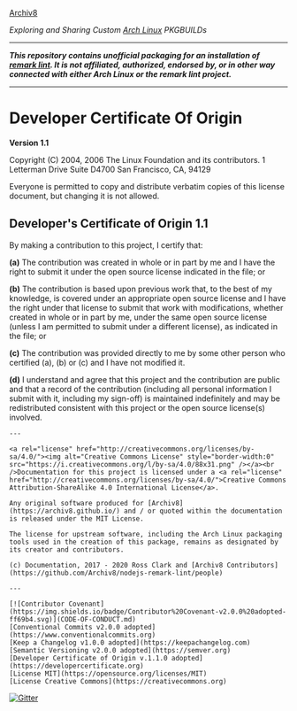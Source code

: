 [Archiv8](https://archiv8.github.io/)

_Exploring and Sharing Custom [Arch Linux](https://www.archlinux.org/) PKGBUILDs_

---

**_This repository contains unofficial packaging for an installation of [remark lint](https://github.com/remarkjs/remark-lint).  It is not affiliated, authorized, endorsed by, or in other way connected with either Arch Linux or the remark lint project._**

---

# Developer Certificate Of Origin
**Version 1.1**

Copyright (C) 2004, 2006 The Linux Foundation and its contributors.
1 Letterman Drive
Suite D4700
San Francisco, CA, 94129

Everyone is permitted to copy and distribute verbatim copies of this
license document, but changing it is not allowed.


## Developer's Certificate of Origin 1.1

By making a contribution to this project, I certify that:

**(a)** The contribution was created in whole or in part by me and I have the right to submit it under the open source license indicated in the file; or

**(b)** The contribution is based upon previous work that, to the best
    of my knowledge, is covered under an appropriate open source
    license and I have the right under that license to submit that
    work with modifications, whether created in whole or in part
    by me, under the same open source license (unless I am
    permitted to submit under a different license), as indicated
    in the file; or

**(c)** The contribution was provided directly to me by some other
    person who certified (a), (b) or (c) and I have not modified
    it.

**(d)** I understand and agree that this project and the contribution
    are public and that a record of the contribution (including all
    personal information I submit with it, including my sign-off) is
    maintained indefinitely and may be redistributed consistent with
    this project or the open source license(s) involved.

    ---

    <a rel="license" href="http://creativecommons.org/licenses/by-sa/4.0/"><img alt="Creative Commons License" style="border-width:0" src="https://i.creativecommons.org/l/by-sa/4.0/88x31.png" /></a><br />Documentation for this project is licensed under a <a rel="license" href="http://creativecommons.org/licenses/by-sa/4.0/">Creative Commons Attribution-ShareAlike 4.0 International License</a>.

    Any original software produced for [Archiv8](https://archiv8.github.io/) and / or quoted within the documentation is released under the MIT License.

    The license for upstream software, including the Arch Linux packaging tools used in the creation of this package, remains as designated by its creator and contributors.

    (c) Documentation, 2017 - 2020 Ross Clark and [Archiv8 Contributors](https://github.com/Archiv8/nodejs-remark-lint/people)

    ---

    [![Contributor Covenant](https://img.shields.io/badge/Contributor%20Covenant-v2.0.0%20adopted-ff69b4.svg)](CODE-OF-CONDUCT.md)
    [Conventional Commits v2.0.0 adopted](https://www.conventionalcommits.org)
    [Keep a Changelog v1.0.0 adopted](https://keepachangelog.com)
    [Semantic Versioning v2.0.0 adopted](https://semver.org)
    [Developer Certificate of Origin v.1.1.0 adopted](https://developercertificate.org)
    [License MIT](https://opensource.org/licenses/MIT)
    [License Creative Commons](https://creativecommons.org)
[![Gitter](https://badges.gitter.im/Archiv8/community.svg)](https://gitter.im/Archiv8/community?utm_source=badge&utm_medium=badge&utm_campaign=pr-badge)
